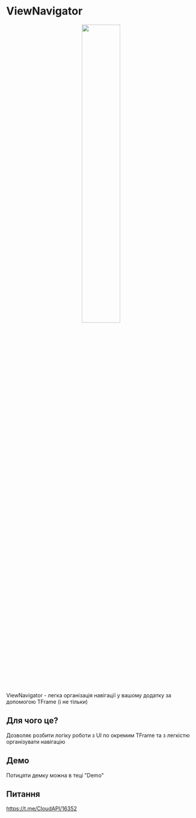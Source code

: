 # ViewNavigator

<p align="center">
  <img src="https://learn.microsoft.com/en-us/windows/apps/design/basics/images/nav/clarity-image.svg" width="45%">
</p>

ViewNavigator - легка організація навігації у вашому додатку за допомогою TFrame (і не тільки)

## Для чого це?
Дозволяє розбити логіку роботи з UI по окремим TFrame та з легкістю організувати навігацію

## Демо
Потицяти демку можна в теці "Demo"

## Питання 
https://t.me/CloudAPI/16352

